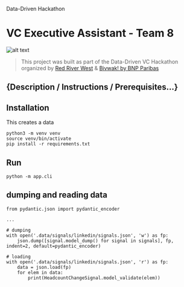 
Data-Driven Hackathon

# VC Executive Assistant - Team 8

![alt text](https://i.imgur.com/O8vZHPM.png)

> This project was built as part of the Data-Driven VC Hackathon organized by [Red River West](https://redriverwest.com) & [Bivwak! by BNP Paribas](https://bivwak.bnpparibas/)

## {Description / Instructions / Prerequisites...}

## Installation
This creates a data
```
python3 -m venv venv
source venv/bin/activate
pip install -r requirements.txt
```

## Run
```
python -m app.cli
```

## dumping and reading data
```
from pydantic.json import pydantic_encoder

...

# dumping
with open('.data/signals/linkedin/signals.json', 'w') as fp:
    json.dump([signal.model_dump() for signal in signals], fp, indent=2, default=pydantic_encoder)

# loading
with open('.data/signals/linkedin/signals.json', 'r') as fp:
    data = json.load(fp)
    for elem in data:
        print(HeadcountChangeSignal.model_validate(elem))
```